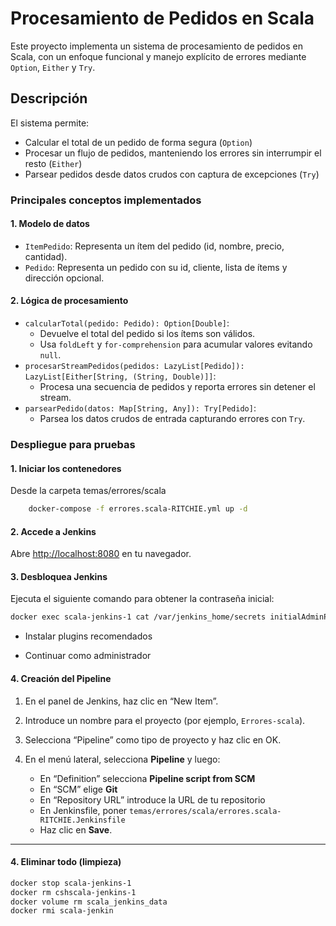 # Procesamiento de Pedidos en Scala

Este proyecto implementa un sistema de procesamiento de pedidos en Scala, con un enfoque funcional y manejo explícito de errores mediante `Option`, `Either` y `Try`.

## Descripción

El sistema permite:
- Calcular el total de un pedido de forma segura (`Option`)
- Procesar un flujo de pedidos, manteniendo los errores sin interrumpir el resto (`Either`)
- Parsear pedidos desde datos crudos con captura de excepciones (`Try`)

### Principales conceptos implementados

#### 1. Modelo de datos
- `ItemPedido`: Representa un ítem del pedido (id, nombre, precio, cantidad).
- `Pedido`: Representa un pedido con su id, cliente, lista de ítems y dirección opcional.

#### 2. Lógica de procesamiento
- `calcularTotal(pedido: Pedido): Option[Double]`: 
  - Devuelve el total del pedido si los ítems son válidos.
  - Usa `foldLeft` y `for-comprehension` para acumular valores evitando `null`.
- `procesarStreamPedidos(pedidos: LazyList[Pedido]): LazyList[Either[String, (String, Double)]]`: 
  - Procesa una secuencia de pedidos y reporta errores sin detener el stream.
- `parsearPedido(datos: Map[String, Any]): Try[Pedido]`: 
  - Parsea los datos crudos de entrada capturando errores con `Try`.

  
### Despliegue para pruebas

#### 1. Iniciar los contenedores ####

Desde la carpeta temas/errores/scala

```bash
    docker-compose -f errores.scala-RITCHIE.yml up -d
```
#### 2. Accede a Jenkins

Abre [http://localhost:8080](http://localhost:8080) en tu navegador.

#### 3. Desbloquea Jenkins
Ejecuta el siguiente comando para obtener la contraseña inicial:

```bash
docker exec scala-jenkins-1 cat /var/jenkins_home/secrets initialAdminPassword
```

- Instalar plugins recomendados

- Continuar como administrador

#### 4. Creación del Pipeline

1. En el panel de Jenkins, haz clic en “New Item”.
2. Introduce un nombre para el proyecto (por ejemplo, `Errores-scala`).
3. Selecciona “Pipeline” como tipo de proyecto y haz clic en OK.
4. En el menú lateral, selecciona **Pipeline** y luego:

    - En “Definition” selecciona **Pipeline script from SCM**
    - En “SCM” elige **Git**
    - En “Repository URL” introduce la URL de tu repositorio
    - En Jenkinsfile, poner `temas/errores/scala/errores.scala-RITCHIE.Jenkinsfile`
    - Haz clic en **Save**.

---

 #### 4. Eliminar todo (limpieza)
```bash
docker stop scala-jenkins-1
docker rm cshscala-jenkins-1
docker volume rm scala_jenkins_data
docker rmi scala-jenkin
```
